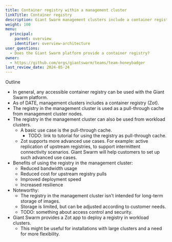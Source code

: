 ```yaml
---
title: Container registry within a management cluster
linkTitle: Container registry
description: Giant Swarm management clusters include a container registry that stores images for the platform and customer workloads. Workload clusters can make use of them to reduce bandwith usage, improve deployment speed, and increase resiliance.
weight: 100
menu:
  principal:
    parent: overview
    identifier: overview-architecture
user_questions:
  - Does the Giant Swarm platform provide a container registry?
owner:
  - https://github.com/orgs/giantswarm/teams/team-honeybadger
last_review_date: 2024-05-24
---
```


Outline

- In general, any accessible container registry can be used with the Giant Swarm platform.
- As of DATE, management clusters includes a container registry (Zot).
- The registry in the management cluster is used as a pull-through cache from management cluster nodes.
- The registry in the management cluster can also be used from workload clusters.
    - A basic use case is the pull-through cache.
        - TODO: link to tutorial for using the registry as pull-through cache.
    - Zot supports more advanced use cases. For example: active replication of upstream registries, to support intermittent connectivity scenarios. Giant Swarm will help customers to set up such advanced use cases.
- Benefits of using the registry in the management cluster:
    - Reduced bandwidth usage
    - Reduced cost for upstream registry pulls
    - Improved deployment speed
    - Increased resilience
- Noteworthy:
    - The registry in the management cluster isn't intended for long-term storage of images.
    - Storage is limited, but can be adjusted according to customer needs.
    - TODO: something about access control and security.
- Giant Swarm provides a Zot app to deploy a registry in workload clusters.
    - This might be useful for installations with large clusters and a need for more flexibility.
